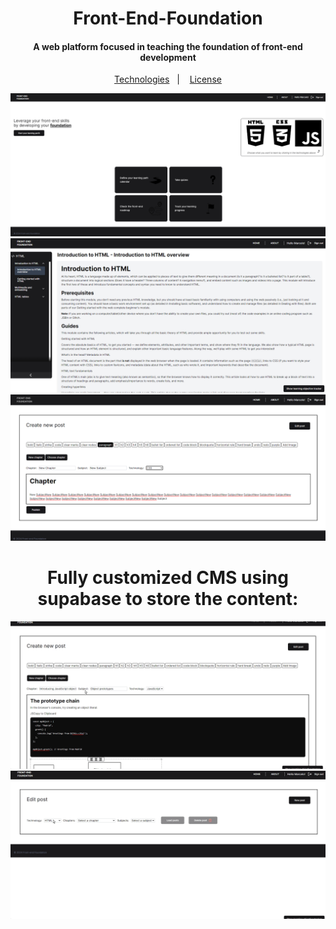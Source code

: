 <h1 align="center">
    Front-End-Foundation
</h1>

<h4 align="center">
  A web platform focused in teaching the foundation of front-end development
</h4>

<p align="center">
  <a href="#rocket-technologies">Technologies</a>&nbsp;&nbsp;&nbsp;|&nbsp;&nbsp;&nbsp;
  <a href="#memo-license">License</a>
</p>

<div align="center">
  <img src="public/homepage.png" alt="Homepage Screenshot"/>
  <img src="public/htmlpage.png" alt="htmlpage Screenshot"/>
  <img src="public/postpage.png" alt="postpage Screenshot"/>
    <h1 align="center">
 Fully customized CMS using supabase to store the content: 
</h1>
  <img src="public/cmsoverview.gif" alt="CMS Overview GIF"/>
  <img src="public/editpost.gif" alt="CMS Overview GIF"/>
</div>
